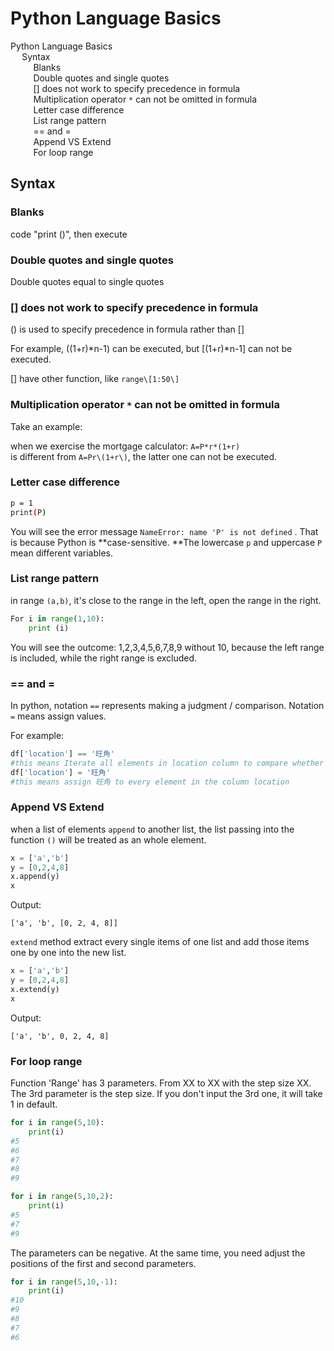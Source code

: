 # Python Language Basics

<div id="toc">

<!-- TOC -->

- [Python Language Basics](#python-language-basics)
    - [Syntax](#syntax)
        - [Blanks](#blanks)
        - [Double quotes and single quotes](#double-quotes-and-single-quotes)
        - [\[\] does not work to specify precedence in formula](#\\-does-not-work-to-specify-precedence-in-formula)
        - [Multiplication operator `*` can not be omitted in formula](#multiplication-operator--can-not-be-omitted-in-formula)
        - [Letter case difference](#letter-case-difference)
        - [List range pattern](#list-range-pattern)
        - [== and =](#-and-)
        - [Append VS Extend](#append-vs-extend)
        - [For loop range](#for-loop-range)

<!-- /TOC -->
</div>

## Syntax

### Blanks

code "print \(\)", then execute

### Double quotes and single quotes

Double quotes equal to single quotes

### \[\] does not work to specify precedence in formula

\(\) is used to specify precedence in formula rather than \[\]

For example, \(\(1+r\)\*n-1\) can be executed, but \[\(1+r\)\*n-1\] can not be executed.

\[\] have other function, like `range\[1:50\]`

### Multiplication operator `*` can not be omitted in formula

Take an example:

when we exercise the mortgage calculator: `A=P*r*(1+r)`  
is different from `A=Pr\(1+r\)`, the latter one can not be executed.

### Letter case difference

```bash
p = 1
print(P)
```

You will see the error message `NameError: name 'P' is not defined` . That is because Python is **case-sensitive. **The lowercase `p` and uppercase `P` mean different variables.

### List range pattern

in range `(a,b)`, it's close to the range in the left, open the range in the right.

```python
For i in range(1,10):
    print (i)
```

You will see the outcome: 1,2,3,4,5,6,7,8,9 without 10, because the left range is included, while the right range is excluded.

### == and =

In python, notation `==` represents making a judgment / comparison. Notation `=` means assign values.

For example:

```python
df['location'] == '旺角'
#this means Iterate all elements in location column to compare whether its equal to 旺角
df['location'] = '旺角'
#this means assign 旺角 to every element in the column location
```

### Append VS Extend

when a list of elements `append` to another list, the list passing into the function `()` will be treated as an whole element.

```python
x = ['a','b']
y = [0,2,4,8]
x.append(y)
x
```

Output:

```text
['a', 'b', [0, 2, 4, 8]]
```

`extend` method extract every single items of one list and add those items one by one into the new list.

```python
x = ['a','b']
y = [0,2,4,8]
x.extend(y)
x
```

Output:

```text
['a', 'b', 0, 2, 4, 8]
```

### For loop range

Function 'Range' has 3 parameters. From XX to XX with the step size XX. The 3rd parameter is the step size. If you don't input the 3rd one, it will take 1 in default.

```python
for i in range(5,10):
    print(i)
#5
#6
#7
#8
#9
```

```python
for i in range(5,10,2):
    print(i)
#5
#7
#9
```

The parameters can be negative. At the same time, you need adjust the positions of the first and second parameters.

```python
for i in range(5,10,-1):
    print(i)
#10
#9
#8
#7
#6
```